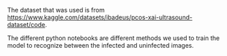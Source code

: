 The dataset that was used is from https://www.kaggle.com/datasets/ibadeus/pcos-xai-ultrasound-dataset/code.

The different python notebooks are different methods we used to train the model to recognize between the infected and uninfected images.
